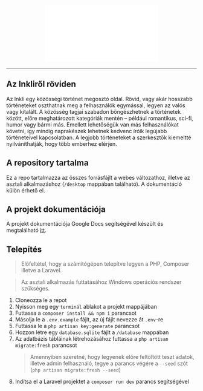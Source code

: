<p align="center"><img src="public/img/logo-full.png" width="300" alt="Laravel Logo"></a></p>

---

## Az Inkliről röviden

Az Inkli egy közösségi történet megosztó oldal. Rövid, vagy akár hosszabb történeteket oszthatnak meg a felhasználók egymással, legyen az valós vagy kitalált. A közösség tagjai szabadon böngészhetnek a történetek között, előre meghatározott kategóriák mentén – például romantikus, sci-fi, humor vagy bármi más. Emellett lehetőségük van más felhasználókat követni, így mindig naprakészek lehetnek kedvenc íróik legújabb történeteivel kapcsolatban. A legjobb történeteket a szerkesztők kiemeltté nyilváníthatják, hogy több emberhez elérjen.

## A repository tartalma

Ez a repo tartalmazza az összes forrásfájlt a webes változathoz, illetve az asztali alkalmazáshoz (`/desktop` mappában található). A dokumentáció külön érhető el.

## A projekt dokumentációja

A projekt dokumentációja Google Docs segítségével készült és megtalálható [itt](https://docs.google.com/document/d/1mJK8LLfQz52960EssFrz6Fwo4r1ARw49zKwNl0FzoqM).

## Telepítés

> Előfeltétel, hogy a számítógépen telepítve legyen a PHP, Composer illetve a Laravel.

> Az asztali alkalmazás futtatásához Windows operációs rendszer szükséges.

1. Cloneozza le a repot
2. Nyisson meg egy `terminál` ablakot a projekt mappájában
3. Futtassa a `composer install && npm i` parancsot
4. Másolja le a `.env.example` fájlt, az új fájlt nevezze át `.env`-re
5. Futtassa le a `php artisan key:generate` parancsot
6. Hozzon létre egy `database.sqlite` fájlt a `/database` mappában
7. Az adatbázis tábláinak létrehozásához futtassa a `php artisan migrate:fresh` parancsot
    > Amennyiben szeretné, hogy legyenek előre feltöltött teszt adatok, illetve admin felhasználó, tegye a parancs végére a `--seed` szót (`php artisan migrate:fresh --seed`)
8. Indítsa el a Laravel projektet a `composer run dev` parancs segítségével
